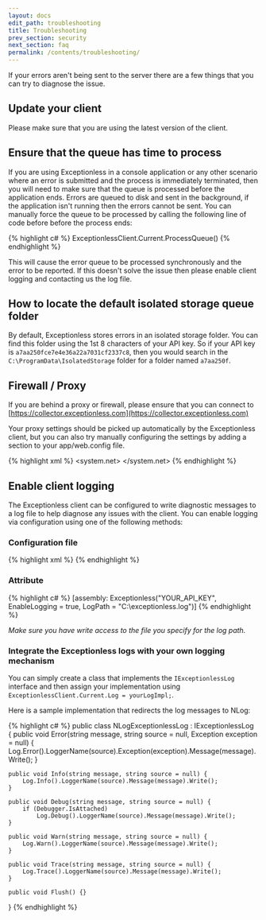 ```yaml
---
layout: docs
edit_path: troubleshooting
title: Troubleshooting
prev_section: security
next_section: faq
permalink: /contents/troubleshooting/
---
```


If your errors aren't being sent to the server there are a few things that you can try to diagnose the issue.

## Update your client

Please make sure that you are using the latest version of the client.

## Ensure that the queue has time to process

If you are using Exceptionless in a console application or any other scenario where an error is submitted
and the process is immediately terminated, then you will need to make sure that the queue is processed before
the application ends. Errors are queued to disk and sent in the background, if the application isn't running then the 
errors cannot be sent. You can manually force the queue to be processed by calling the following line of code before
before the process ends:

{% highlight c# %}
ExceptionlessClient.Current.ProcessQueue()
{% endhighlight %}

This will cause the error queue to be processed synchronously and the error to be reported. If this doesn't
solve the issue then please enable client logging and contacting us the log file.

## How to locate the default isolated storage queue folder

By default, Exceptionless stores errors in an isolated storage folder. You can find this folder using the 1st 8
characters of your API key. So if your API key is `a7aa250fce7e4e36a22a7031cf2337c8`, then you would search in
the `C:\ProgramData\IsolatedStorage` folder for a folder named `a7aa250f`.

## Firewall / Proxy
If you are behind a proxy or firewall, please ensure that you can connect to [https://collector.exceptionless.com](https://collector.exceptionless.com)

Your proxy settings should be picked up automatically by the Exceptionless client, but you can also try manually configuring the settings by adding a section to your app/web.config file.

{% highlight xml %}
<system.net>
    <defaultProxy useDefaultCredentials="true">
      <proxy proxyaddress="proxyAddress" usesystemdefault="true"/>
    </defaultProxy>
</system.net>
{% endhighlight %}

## Enable client logging

The Exceptionless client can be configured to write diagnostic messages to a log file to 
help diagnose any issues with the client. You can enable logging via configuration using one of the following
methods:

### Configuration file

{% highlight xml %}
<exceptionless apiKey="YOUR_API_KEY" enableLogging="true" logPath="C:\exceptionless.log" />
{% endhighlight %}

### Attribute

{% highlight c# %}
[assembly: Exceptionless("YOUR_API_KEY", EnableLogging = true, LogPath = "C:\\exceptionless.log")]
{% endhighlight %}

*Make sure you have write access to the file you specify for the log path.*

### Integrate the Exceptionless logs with your own logging mechanism

You can simply create a class that implements the `IExceptionlessLog` interface and then assign your implementation
using `ExceptionlessClient.Current.Log = yourLogImpl;`.

Here is a sample implementation that redirects the log messages to NLog:

{% highlight c# %}
public class NLogExceptionlessLog : IExceptionlessLog {
    public void Error(string message, string source = null, Exception exception = null) {
        Log.Error().LoggerName(source).Exception(exception).Message(message).Write();
    }

    public void Info(string message, string source = null) {
        Log.Info().LoggerName(source).Message(message).Write();
    }

    public void Debug(string message, string source = null) {
        if (Debugger.IsAttached)
            Log.Debug().LoggerName(source).Message(message).Write();
    }

    public void Warn(string message, string source = null) {
        Log.Warn().LoggerName(source).Message(message).Write();
    }

    public void Trace(string message, string source = null) {
        Log.Trace().LoggerName(source).Message(message).Write();
    }

    public void Flush() {}
}
{% endhighlight %}


